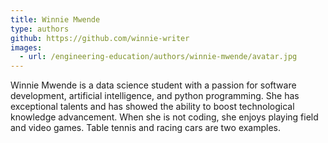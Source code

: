```yaml
---
title: Winnie Mwende
type: authors
github: https://github.com/winnie-writer
images:
  - url: /engineering-education/authors/winnie-mwende/avatar.jpg 
---
```

Winnie Mwende is a data science student with a passion for software development, artificial intelligence, and python programming. She has exceptional talents and has showed the ability to boost technological knowledge advancement. When she is not coding, she enjoys playing field and video games. Table tennis and racing cars are two examples.
